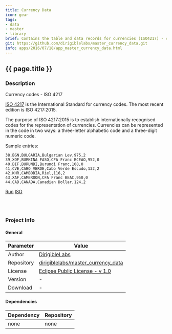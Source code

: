 ```yaml
---
title: Currency Data
icon: gear
tags:
- data
- master
- library
brief: Contains the table and data records for currencies (ISO4217) - code, entiry, name, numeric, minor unit - iso.org
git: https://github.com/dirigiblelabs/master_currency_data.git
info: apps/2016/07/18/app_master_currency_data.html
---
```


{{ page.title }}
---


### Description

Currency codes - ISO 4217

[ISO 4217](http://www.iso.org/iso/home/standards/currency_codes.htm) is the International Standard for currency codes. The most recent edition is ISO 4217:2015.

The purpose of ISO 4217:2015 is to establish internationally recognised codes for the representation of currencies. Currencies can be represented in the code in two ways: a three-letter alphabetic code and a three-digit numeric code.

Sample entries:

	38,BGN,BULGARIA,Bulgarian Lev,975,2
	39,XOF,BURKINA FASO,CFA Franc BCEAO,952,0
	40,BIF,BURUNDI,Burundi Franc,108,0
	41,CVE,CABO VERDE,Cabo Verde Escudo,132,2
	42,KHR,CAMBODIA,Riel,116,2
	43,XAF,CAMEROON,CFA Franc BEAC,950,0
	44,CAD,CANADA,Canadian Dollar,124,2




<div class="btn-toolbar pull-left">
	<a class="btn btn-warning" href="http://dirigible.eclipse.org/services/ui/anonymous.html?git={{ page.git }}.git">Run</a>
	<a class="btn btn-info" href="http://www.iso.org/iso/home/standards/currency_codes.htm">ISO</a>
</div>

<br><br>

### Project Info

#### General

Parameter     | Value
------------ | -----------
Author     | [DirigibleLabs](https://github.com/dirigiblelabs)
Repository | [dirigiblelabs/master_currency_data](https://github.com/dirigiblelabs/master_currency_data)
License    | [Eclipse Public License - v 1.0](https://www.eclipse.org/legal/epl-v10.html)
Version    | -
Download   | -


#### Dependencies

Dependency   | Repository
------------ | -----------
none | none

<br><br>
